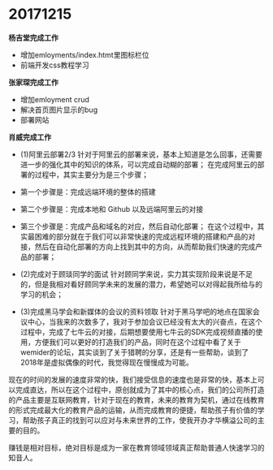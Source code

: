 # 20171215



**杨吉堂完成工作**
- 增加emloyments/index.htmt里图标栏位
- 前端开发css教程学习

**张家琛完成工作**
- 增加emloyment crud
- 解决首页图片显示的bug
- 部署网站

**肖威完成工作**
- (1)阿里云部署2/3
针对于阿里云的部署来说，基本上知道是怎么回事，还需要进一步的强化其中的知识的体系，可以完成自动糊的部署；
在完成阿里云的部署的过程中，其实主要分为是三个步骤；
- 第一个步骤是：完成远端环境的整体的搭建
- 第二个步骤是：完成本地和 Github 以及远端阿里云的对接
- 第三个步骤是：完成产品和域名的对应，然后自动化部署；
在这个过程中，其实最困难的部分就在于我们可以非常快速的完成远程环境的搭建和产品的对接，然后在自动化部署的方向上找到其中的方向，从而帮助我们快速的完成产品的部署；

- (2)完成对于顾琰同学的面试
针对顾同学来说，实力其实现阶段来说是不足的，但是我相对看好顾同学未来的发展的潜力，希望她可以对得起我所给与的学习的机会；

- (3)完成黑马学会和新媒体的会议的资料领取
针对于黑马学吧的地点在国家会议中心，当我来的次数多了，我对于参加会议已经没有太大的兴奋点，在这个过程中，完成了七牛云的对接，后期想要使用七牛云的SDK完成视频直播的使用，方便我们可以更好的打造我们的产品，同时在这个过程中看了关于wemider的论坛，其实谈到了关于猎聘的分享，还是有一些帮助，谈到了2018年是虚拟偶像的时代，我觉得现在慢慢成为可能。

现在的时间的发展的速度非常的快，我们接受信息的速度也是非常的快，基本上可以完成直达，所以在这个过程中，原创就成为了其中的核心点，我们的公司所打造的产品主要是互联网教育，针对于现在的教育，未来的教育为契机，通过在线教育的形式完成最大化的教育产品的运输，从而完成教育的便捷，帮助孩子有价值的学习，帮助孩子真正的找到可以应对与未来世界的工作，使我开办才华横溢公司的主要的目的。

赚钱是相对目标，绝对目标是成为一家在教育领域领域真正帮助普通人快速学习的知音人。
